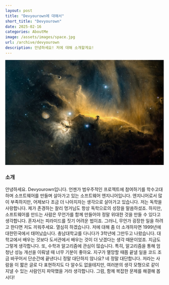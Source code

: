 ```yaml
---
layout: post
title: "Devyourown에 대해서"
short_title: "Devyourown"
date: 2025-02-16
categories: AboutMe
image: /assets/images/space.jpg
url: /archive/devyourown
description: 안녕하세요! 저에 대해 소개할게요!
---
```


<img class="w-full rounded-lg shadow-lg mb-8" src="/assets/images/space.jpg" alt="우주">

<h3 class="text-4xl font-semibold mb-4">소개</h3>

<p class="text-xl text-gray-300 px-6 py-4 shadow-md mb-8">
안녕하세요. Devyourown입니다. 언젠가 범우주적인 프로젝트에 참여하기를 학수고대하며 소프트웨어를 만들며 살아가고 있는
소프트웨어 엔지니어입니다. 엔지니어로서 많이 부족하지만, 어제보다 조금 더 나아지자는 생각으로 살아가고 있습니다. 저는 독학을 사랑합니다. 제가 존경하는 찰리 멍거님도 항상 독학으로의 성장을 말씀하셨죠. 하지만, 소프트웨어를 만드는 사람은 무언가를 함께 만들어야 정말 위대한 것을 만들 수 있다고 생각합니다. 혼자서는 피라미드를 짓기 어려운 법이죠. 그러니, 무언가 굉장한 일을 하려고 한다면 저도 끼워주세요. 열심히 하겠습니다. 저에 대해 좀 더 소개하자면 1999년에 대한민국에서 태어났습니다. 충남대학교를 다니다가 3학년에 그만두고 나왔습니다. 대학교에서 배우는 것보다 도서관에서 배우는 것이 더 낫겠다는 생각 때문이었죠. 지금도 그렇게 생각합니다. 또, 수학과 알고리즘에 관심이 많습니다. 특히, 알고리즘을 통해 엄청난 성능 개선을 이뤄낼 때 너무 기분이 좋아요. 지구가 멸망할 때쯤 끝낼 일을 코드 조금 바꾸어서 단순간에 끝낸다니 정말 대단하지 않나요? 네 정말 대단합니다. 저라는 사람을 이 짧은 글로 다 표현하지도 다 알수도 없을테지만, 여러분의 생각 모형으로 같이 지낼 수 있는 사람인지 파악했을 거라 생각합니다. 그럼, 함께 복잡한 문제를 해결해 봅시다!  
</p>
